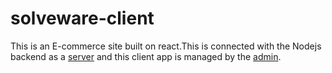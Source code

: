 # solveware-client
 This is an E-commerce site built on react.This is connected with the Nodejs backend as a [server](https://github.com/upgrade129/solveware-server) and this client app is managed by the [admin](https://github.com/upgrade129/solveware-admin).
